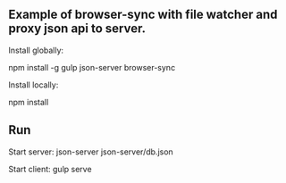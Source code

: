 Example of browser-sync with file watcher and proxy json api to server.
---

Install globally: 

npm install -g gulp json-server browser-sync

Install locally: 

npm install

Run
---

Start server:
json-server json-server/db.json

Start client:
gulp serve
